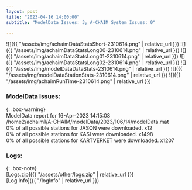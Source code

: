 ```yaml
---
layout: post
title: "2023-04-16 14:00:00"
subtitle: "ModelData Issues: 3; A-CHAIM System Issues: 0"

---
```


![]({{ "/assets/img/achaimDataStatsShort-2310614.png" | relative_url }})
![]({{ "/assets/img/achaimDataStatsLong00-2310614.png" | relative_url }})
![]({{ "/assets/img/achaimDataStatsLong01-2310614.png" | relative_url }})
![]({{ "/assets/img/achaimDataStatsLong02-2310614.png" | relative_url }})
![]({{ "/assets/img/modelDataDataStats-2310614.png" | relative_url }})
![]({{ "/assets/img/modelDataStationStats-2310614.png" | relative_url }})
![]({{ "/assets/img/achaimRunTime-2310614.png" | relative_url }})


### ModelData Issues:  
  
{: .box-warning}  
 ModelData report for 16-Apr-2023 14:15:08   
 /home2/achaim1/A-CHAIM/modelData/2023/106/14/modelData.mat   
 0% of all possible stations for JASON were downloaded. x12   
 0% of all possible stations for KASI were downloaded. x1498   
 0% of all possible stations for KARTVERKET were downloaded. x1207   
  


### Logs:  
  
{: .box-note}  
[Logs.zip]({{ "/assets/other/logs.zip" | relative_url }})  
[Log Info]({{ "/logInfo" | relative_url }})  
